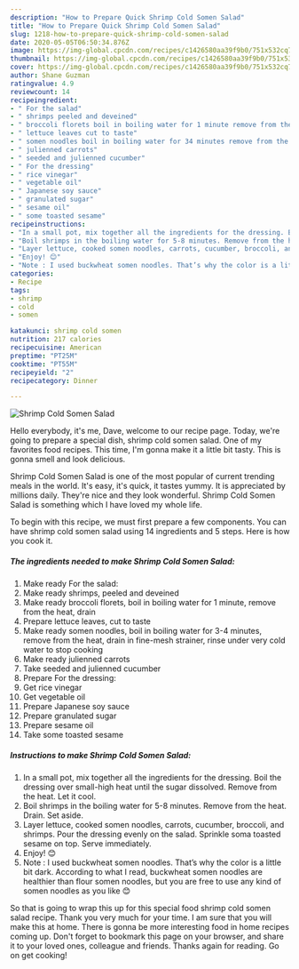```yaml
---
description: "How to Prepare Quick Shrimp Cold Somen Salad"
title: "How to Prepare Quick Shrimp Cold Somen Salad"
slug: 1218-how-to-prepare-quick-shrimp-cold-somen-salad
date: 2020-05-05T06:50:34.876Z
image: https://img-global.cpcdn.com/recipes/c1426580aa39f9b0/751x532cq70/shrimp-cold-somen-salad-recipe-main-photo.jpg
thumbnail: https://img-global.cpcdn.com/recipes/c1426580aa39f9b0/751x532cq70/shrimp-cold-somen-salad-recipe-main-photo.jpg
cover: https://img-global.cpcdn.com/recipes/c1426580aa39f9b0/751x532cq70/shrimp-cold-somen-salad-recipe-main-photo.jpg
author: Shane Guzman
ratingvalue: 4.9
reviewcount: 14
recipeingredient:
- " For the salad"
- " shrimps peeled and deveined"
- " broccoli florets boil in boiling water for 1 minute remove from the heat drain"
- " lettuce leaves cut to taste"
- " somen noodles boil in boiling water for 34 minutes remove from the heat drain in finemesh strainer rinse under very cold water to stop cooking"
- " julienned carrots"
- " seeded and julienned cucumber"
- " For the dressing"
- " rice vinegar"
- " vegetable oil"
- " Japanese soy sauce"
- " granulated sugar"
- " sesame oil"
- " some toasted sesame"
recipeinstructions:
- "In a small pot, mix together all the ingredients for the dressing. Boil the dressing over small-high heat until the sugar dissolved. Remove from the heat. Let it cool."
- "Boil shrimps in the boiling water for 5-8 minutes. Remove from the heat. Drain. Set aside."
- "Layer lettuce, cooked somen noodles, carrots, cucumber, broccoli, and shrimps. Pour the dressing evenly on the salad. Sprinkle soma toasted sesame on top. Serve immediately."
- "Enjoy! 😊"
- "Note : I used buckwheat somen noodles. That’s why the color is a little bit dark. According to what I read, buckwheat somen noodles are healthier than flour somen noodles, but you are free to use any kind of somen noodles as you like 😊"
categories:
- Recipe
tags:
- shrimp
- cold
- somen

katakunci: shrimp cold somen 
nutrition: 217 calories
recipecuisine: American
preptime: "PT25M"
cooktime: "PT55M"
recipeyield: "2"
recipecategory: Dinner

---
```



![Shrimp Cold Somen Salad](https://img-global.cpcdn.com/recipes/c1426580aa39f9b0/751x532cq70/shrimp-cold-somen-salad-recipe-main-photo.jpg)

Hello everybody, it's me, Dave, welcome to our recipe page. Today, we're going to prepare a special dish, shrimp cold somen salad. One of my favorites food recipes. This time, I'm gonna make it a little bit tasty. This is gonna smell and look delicious.



Shrimp Cold Somen Salad is one of the most popular of current trending meals in the world. It's easy, it's quick, it tastes yummy. It is appreciated by millions daily. They're nice and they look wonderful. Shrimp Cold Somen Salad is something which I have loved my whole life.


To begin with this recipe, we must first prepare a few components. You can have shrimp cold somen salad using 14 ingredients and 5 steps. Here is how you cook it.

<!--inarticleads1-->

##### The ingredients needed to make Shrimp Cold Somen Salad:

1. Make ready  For the salad:
1. Make ready  shrimps, peeled and deveined
1. Make ready  broccoli florets, boil in boiling water for 1 minute, remove from the heat, drain
1. Prepare  lettuce leaves, cut to taste
1. Make ready  somen noodles, boil in boiling water for 3-4 minutes, remove from the heat, drain in fine-mesh strainer, rinse under very cold water to stop cooking
1. Make ready  julienned carrots
1. Take  seeded and julienned cucumber
1. Prepare  For the dressing:
1. Get  rice vinegar
1. Get  vegetable oil
1. Prepare  Japanese soy sauce
1. Prepare  granulated sugar
1. Prepare  sesame oil
1. Take  some toasted sesame




<!--inarticleads2-->

##### Instructions to make Shrimp Cold Somen Salad:

1. In a small pot, mix together all the ingredients for the dressing. Boil the dressing over small-high heat until the sugar dissolved. Remove from the heat. Let it cool.
1. Boil shrimps in the boiling water for 5-8 minutes. Remove from the heat. Drain. Set aside.
1. Layer lettuce, cooked somen noodles, carrots, cucumber, broccoli, and shrimps. Pour the dressing evenly on the salad. Sprinkle soma toasted sesame on top. Serve immediately.
1. Enjoy! 😊
1. Note : I used buckwheat somen noodles. That’s why the color is a little bit dark. According to what I read, buckwheat somen noodles are healthier than flour somen noodles, but you are free to use any kind of somen noodles as you like 😊




So that is going to wrap this up for this special food shrimp cold somen salad recipe. Thank you very much for your time. I am sure that you will make this at home. There is gonna be more interesting food in home recipes coming up. Don't forget to bookmark this page on your browser, and share it to your loved ones, colleague and friends. Thanks again for reading. Go on get cooking!
